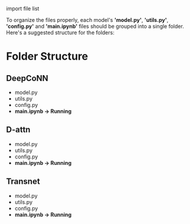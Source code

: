 import file list

To organize the files properly, each model's **'model.py'**, **'utils.py'**, **'config.py'** and **'main.ipynb'** files should be grouped into a single folder. Here's a suggested structure for the folders:

# Folder Structure
## DeepCoNN
- model.py
- utils.py
- config.py
- **main.ipynb -> Running**

## D-attn
- model.py
- utils.py
- config.py
- **main.ipynb -> Running**

## Transnet
- model.py
- utils.py
- config.py
- **main.ipynb -> Running**
